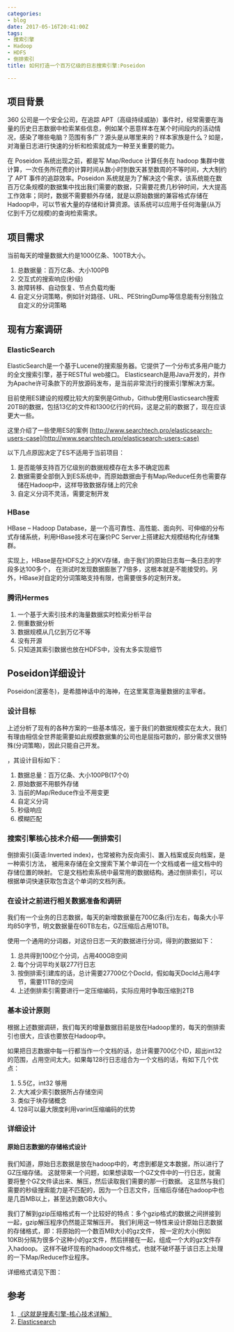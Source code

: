 ```yaml
---
categories:
- blog
date: 2017-05-16T20:41:00Z
tags:
- 搜索引擎
- Hadoop
- HDFS
- 倒排索引
title: 如何打造一个百万亿级的日志搜索引擎:Poseidon

---
```


## 项目背景

360 公司是一个安全公司，在追踪 APT（高级持续威胁）事件时，经常需要在海量的历史日志数据中检索某些信息，例如某个恶意样本在某个时间段内的活动情况，感染了哪些电脑？范围有多广？源头是从哪里来的？样本家族是什么？如是，对海量日志进行快速的分析和检索就成为一种至关重要的能力。

在 Poseidon 系统出现之前，都是写 Map/Reduce 计算任务在 hadoop 集群中做计算，一次任务所花费的计算时间从数小时到数天甚至数周的不等时间，大大制约了 APT 事件的追踪效率。Poseidon 系统就是为了解决这个需求，该系统能在数百万亿条规模的数据集中找出我们需要的数据，只需要花费几秒钟时间，大大提高工作效率；同时，数据不需要额外存储，就是以原始数据的兼容格式存储在Hadoop中，可以节省大量的存储和计算资源。该系统可以应用于任何海量(从万亿到千万亿规模)的查询检索需求。


## 项目需求

当前每天的增量数据大约是1000亿条、100TB大小。


1. 总数据量：百万亿条、大小100PB
2. 交互式的搜索响应(秒级)
3. 故障转移、自动恢复、节点负载均衡
4. 自定义分词策略，例如针对路径、URL、PEStringDump等信息能有分别独立自定义的分词策略

## 现有方案调研

### ElasticSearch

ElasticSearch是一个基于Lucene的搜索服务器。它提供了一个分布式多用户能力的全文搜索引擎，基于RESTful web接口。
Elasticsearch是用Java开发的，并作为Apache许可条款下的开放源码发布，是当前非常流行的搜索引擎解决方案。

目前使用ES建设的规模比较大的案例是Github，Github使用Elasticsearch搜索20TB的数据，包括13亿的文件和1300亿行的代码，这是之前的数据了，现在应该更大一些。

这里介绍了一些使用ES的案例 [http://www.searchtech.pro/elasticsearch-users-case](http://www.searchtech.pro/elasticsearch-users-case)

以下几点原因决定了ES不适用于当前项目：
1. 是否能够支持百万亿级别的数据规模存在太多不确定因素
2. 数据需要全部倒入到ES系统中，而原始数据由于有Map/Reduce任务也需要存储在Hadoop中，这样导致数据存储上的冗余
3. 自定义分词不灵活，需要定制开发

### HBase

HBase – Hadoop Database，是一个高可靠性、高性能、面向列、可伸缩的分布式存储系统，利用HBase技术可在廉价PC Server上搭建起大规模结构化存储集群。

实现上，HBase是在HDFS之上的KV存储，由于我们的原始日志每一条日志的字段多达100多个，
在测试时发现数据膨胀了7倍多，这根本就是不能接受的。另外，HBase对自定的分词策略支持有限，也需要很多的定制开发。

### 腾讯Hermes

1. 一个基于大索引技术的海量数据实时检索分析平台
1. 侧重数据分析
1. 数据规模从几亿到万亿不等
1. 没有开源
1. 只知道其索引数据也放在HDFS中，没有太多实现细节

## Poseidon详细设计

Poseidon(波塞冬)，是希腊神话中的海神，在这里寓意海量数据的主宰者。

### 设计目标

上述分析了现有的各种方案的一些基本情况，鉴于我们的数据规模实在太大，我们有理由相信全世界能需要如此规模数据集的公司也是屈指可数的，部分需求又很特殊(分词策略)，因此只能自己开发。

，其设计目标如下：

1. 数据总量：百万亿条、大小100PB(17个0)
1. 原始数据不用额外存储
1. 当前的Map/Reduce作业不用变更
1. 自定义分词
1. 秒级响应
1. 模糊匹配

### 搜索引擎核心技术介绍——倒排索引

倒排索引(英语:Inverted index)，也常被称为反向索引、置入档案或反向档案，是一种索引方法，
被用来存储在全文搜索下某个单词在一个文档或者一组文档中的存储位置的映射。
它是文档检索系统中最常用的数据结构。通过倒排索引，可以根据单词快速获取包含这个单词的文档列表。

### 在设计之前进行相关数据准备和调研

我们有一个业务的日志数据，每天的新增数据量在700亿条(行)左右，每条大小平均850字节，明文数据量在60TB左右，GZ压缩后占用10TB。

使用一个通用的分词器，对这份日志一天的数据进行分词，得到的数据如下：
1. 总共得到100亿个分词，占用400GB空间
2. 每个分词平均关联277行日志
3. 按倒排索引建库的话，总计需要27700亿个DocId，假如每天DocId占用4字节，需要11TB的空间
4. 上述倒排索引需要进行一定压缩编码，实际应用时争取压缩到2TB

### 基本设计原则

根据上述数据调研，我们每天的增量数据目前是放在Hadoop里的，每天的倒排索引也很大，应该也要放在Hadoop中。

如果把日志数据中每一行都当作一个文档的话，总计需要700亿个ID，超出int32的范围，占用空间太大。如果每128行日志组合为一个文档的话，有如下几个优点：
1. 5.5亿，int32 够用
2. 大大减少索引数据所占存储空间
3. 类似于块存储概念
4. 128可以最大限度利用varint压缩编码的优势

### 详细设计

#### 原始日志数据的存储格式设计

我们知道，原始日志数据是放在hadoop中的，考虑到都是文本数据，所以进行了GZ压缩存储。
这就带来一个问题，如果想读取一个GZ文件中的一行日志，就需要将整个GZ文件读出来、解压，然后读取我们需要的那一行数据。
这显然与我们需要的秒级搜索能力是不匹配的，因为一个日志文件，压缩后存储在hadoop中也是几百MB以上，甚至达到数GB大小。

我们了解到gzip压缩格式有一个比较好的特点：多个gzip格式的数据之间拼接到一起，gzip解压程序仍然能正常解压开。
我们利用这一特性来设计原始日志数据的存储格式，即：将原始的一个数百MB大小的gz文件，
按一定的大小(例如10KB)分隔为很多个这种小的gz文件，然后拼接在一起，组成一个大的gz文件存入hadoop。
这样不破坏现有的hadoop文件格式，也就不破坏基于该日志上处理的一下Map/Reduce作业程序。

详细格式请见下图：


## 参考

1. [《这就是搜素引擎-核心技术详解》](http://www.infoq.com/cn/minibooks/this-is-search-engine)
2. [Elasticsearch](https://www.elastic.co/)





